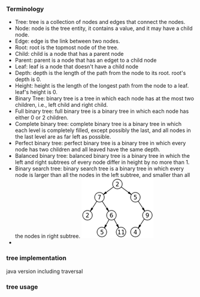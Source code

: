 ### Terminology
 * Tree: tree is a collection of nodes and edges that connect the nodes.
 * Node: node is the tree entity, it contains a value, and it may have a child node.
 * Edge: edge is the link between two nodes.
 * Root: root is the topmost node of the tree.
 * Child: child is a node that has a parent node
 * Parent: parent is a node that has an edget to a child node
 * Leaf: leaf is a node that doesn't have a child node
 * Depth: depth is the length of the path from the node to its root. root's depth is 0.
 * Height: height is the length of the longest path from the node to a leaf. leaf's height is 0.
 * Binary Tree: binary tree is a tree in which each node has at the most two children, i.e., left child and right child.
 * Full binary tree: full binary tree is a binary tree in which each node has either 0 or 2 children.
 * Complete binary tree: complete binary tree is a binary tree in which each level is completely filled, except possibly the last, and all nodes in the last level are as far left as possible.
 * Perfect binary tree: perfect binary tree is a binary tree in which every node has two children and all leaved have the same depth.
 * Balanced binary tree: balanced binary tree is a binary tree in which the left and right subtrees of every node differ in height by no more than 1.
 * Binary search tree: binary search tree is a binary tree in which every node is larger than all the nodes in the left subtree, and smaller than all the nodes in right subtree.
 ![](./resources/bst0.png)
 * 

### tree implementation
java version including traversal



### tree usage












